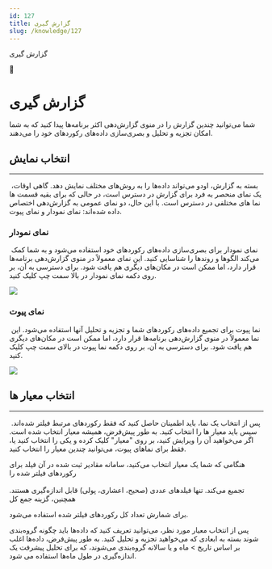 ```yaml
---
id: 127
title: گزارش گیری
slug: /knowledge/127
---
```



 

گزارش گیری

 

 

📖

# گزارش گیری

شما می‌توانید چندین گزارش را در منوی گزارش‌دهی اکثر برنامه‌ها پیدا کنید که به شما امکان تجزیه و تحلیل و بصری‌سازی داده‌های رکوردهای خود را می‌دهند.

## انتخاب نمایش

---

 بسته به گزارش، اودو می‌تواند داده‌ها را به روش‌های مختلف نمایش دهد. گاهی اوقات، یک نمای منحصر به فرد برای گزارش در دسترس است، در حالی که برای بقیه قسمت ها نما های مختلفی در دسترس است. با این حال، دو نمای عمومی به گزارش‌دهی اختصاص داده شده‌اند: نمای نمودار و نمای پیوت.

### نمای نمودار

 نمای نمودار برای بصری‌سازی داده‌های رکوردهای خود استفاده می‌شود و به شما کمک می‌کند الگوها و روندها را شناسایی کنید. این نمای معمولاً در منوی گزارش‌دهی برنامه‌ها قرار دارد، اما ممکن است در مکان‌های دیگری هم یافت شود. برای دسترسی به آن، بر روی دکمه نمای نمودار در بالا سمت چپ کلیک کنید.

![](https://odoofarsi.com/web/image/1304-fe7a65a5/image.png?access_token=a7b3009e-3bf9-4ec3-b9cb-e533f622fdcb)

### نمای پیوت

 نما پیوت برای تجمیع داده‌های رکوردهای شما و تجزیه و تحلیل آنها استفاده می‌شود. این نما معمولاً در منوی گزارش‌دهی برنامه‌ها قرار دارد، اما ممکن است در مکان‌های دیگری هم یافت شود. برای دسترسی به آن، بر روی دکمه نما پیوت در بالای سمت چپ کلیک کنید.

![](https://odoofarsi.com/web/image/1305-621eaec9/image.png?access_token=d6df5705-e6c0-4f41-9baf-00e53067e120)

## انتخاب معیار ها

---

 پس از انتخاب یک نما، باید اطمینان حاصل کنید که فقط رکوردهای مرتبط فیلتر شده‌اند. سپس باید معیار ها را انتخاب کنید. به طور پیش‌فرض، همیشه معیار انتخاب شده است. اگر می‌خواهید آن را ویرایش کنید، بر روی "معیار" کلیک کرده و یکی را انتخاب کنید یا، فقط برای نماهای پیوت، می‌توانید چندین معیار را انتخاب کنید.

هنگامی که شما یک معیار انتخاب می‌کنید، سامانه مقادیر ثبت شده در آن فیلد برای رکوردهای فیلتر شده را  
   
تجمیع می‌کند. تنها فیلدهای عددی (صحیح، اعشاری، پولی) قابل اندازه‌گیری هستند. همچنین، گزینه جمع کل   
  
برای شمارش تعداد کل رکوردهای فیلتر شده استفاده می‌شود.

پس از انتخاب معیار مورد نظر، می‌توانید تعریف کنید که داده‌ها باید چگونه گروه‌بندی شوند بسته به ابعادی که می‌خواهید تجزیه و تحلیل کنید. به طور پیش‌فرض، داده‌ها اغلب بر اساس تاریخ > ماه و یا سالانه گروه‌بندی می‌شوند، که برای تحلیل پیشرفت یک اندازه‌گیری در طول ماه‌ها استفاده می شود.